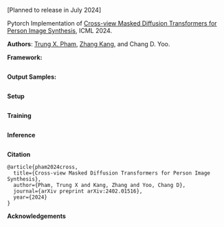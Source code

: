 [Planned to release in July 2024]

Pytorch Implementation of [Cross-view Masked Diffusion Transformers for Person Image Synthesis](https://arxiv.org/abs/2402.01516), ICML 2024.

**Authors**: [Trung X. Pham](https://scholar.google.com/citations?user=4DkPIIAAAAAJ&hl=en), [Zhang Kang](https://scholar.google.com/citations?user=nj19btQAAAAJ&hl=en), and Chang D. Yoo.

**Framework:**
```

```
**Output Samples:**
```

```
**Setup**
```

```
**Training**
```

```
**Inference**
```

```
**Citation**
```
@article{pham2024cross,
  title={Cross-view Masked Diffusion Transformers for Person Image Synthesis},
  author={Pham, Trung X and Kang, Zhang and Yoo, Chang D},
  journal={arXiv preprint arXiv:2402.01516},
  year={2024}
}
```
**Acknowledgements**
